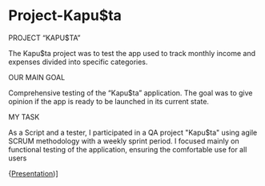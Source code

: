 # Project-Kapu$ta

PROJECT “KAPU$TA”

The Kapu$ta project was to test the app used to track monthly income and expenses divided into specific categories. 

OUR MAIN GOAL

Comprehensive testing of
the “Kapu$ta” application. The goal was to give opinion if the app is ready to be launched in its current state. 

MY TASK

As a Script and a tester, I participated in a QA project
"Kapu$ta" using agile SCRUM methodology with a weekly
sprint period. 
I focused mainly on functional testing of the application,
ensuring the comfortable use for all users


{[Presentation](https://docs.google.com/presentation/d/1rtCl5763RXg1zfW-k4Cnb_2lup7242aD/edit?usp=sharing&ouid=102642905155056726664&rtpof=true&sd=true))]















